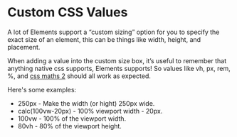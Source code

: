 # Custom CSS Values

A lot of Elements support a “custom sizing” option for you to specify the exact size of an element, this can be things like width, height, and placement.

When adding a value into the custom size box, it’s useful to remember that anything native css supports, Elements supports! So values like vh, px, rem, %, and [css maths 2](https://developer.mozilla.org/en-US/docs/Web/CSS/CSS\_Functions/Using\_CSS\_math\_functions) should all work as expected.

Here's some examples:

* 250px - Make the width (or hight) 250px wide.
* calc(100vw-20px) - 100% viewport width - 20px.
* 100vw - 100% of the viewport width.
* 80vh - 80% of the viewport height.

